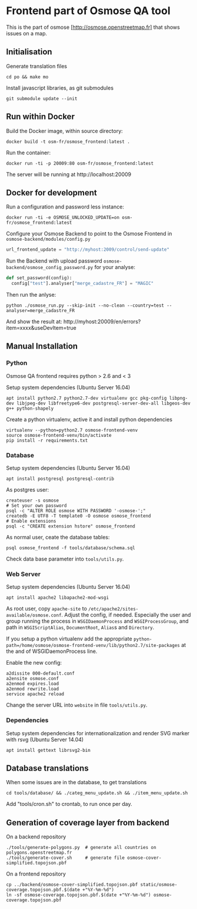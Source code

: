 Frontend part of Osmose QA tool
===============================

This is the part of osmose [http://osmose.openstreetmap.fr] that shows issues
on a map.


Initialisation
--------------

Generate translation files
```
cd po && make mo
```

Install javascript libraries, as git submodules
```
git submodule update --init
```

Run within Docker
-----------------

Build the Docker image, within source directory:
```
docker build -t osm-fr/osmose_frontend:latest .
```

Run the container:
```
docker run -ti -p 20009:80 osm-fr/osmose_frontend:latest
```

The server will be running at http://localhost:20009

Docker for development
----------------------

Run a configuration and password less instance:
```
docker run -ti -e OSMOSE_UNLOCKED_UPDATE=on osm-fr/osmose_frontend:latest
```

Configure your Osmose Backend to point to the Osmose Frontend in `osmose-backend/modules/config.py`
```python
url_frontend_update = "http://myhost:2009/control/send-update"
```

Run the Backend with upload password `osmose-backend/osmose_config_password.py` for your analyse:
```python
def set_password(config):
  config["test"].analyser["merge_cadastre_FR"] = "MAGIC"
```

Then run the anlyse:
```
python ./osmose_run.py --skip-init --no-clean --country=test --analyser=merge_cadastre_FR
```

And show the result at: http://myhost:20009/en/errors?item=xxxx&useDevItem=true


Manual Installation
-------------------

### Python

Osmose QA frontend requires python > 2.6 and < 3

Setup system dependencies (Ubuntu Server 16.04)
```
apt install python2.7 python2.7-dev virtualenv gcc pkg-config libpng-dev libjpeg-dev libfreetype6-dev postgresql-server-dev-all libgeos-dev g++ python-shapely
```

Create a python virtualenv, active it and install python dependencies
```
virtualenv --python=python2.7 osmose-frontend-venv
source osmose-frontend-venv/bin/activate
pip install -r requirements.txt
```


### Database

Setup system dependencies (Ubuntu Server 16.04)
```
apt install postgresql postgresql-contrib
```

As postgres user:
```
createuser -s osmose
# Set your own password
psql -c "ALTER ROLE osmose WITH PASSWORD '-osmose-';"
createdb -E UTF8 -T template0 -O osmose osmose_frontend
# Enable extensions
psql -c "CREATE extension hstore" osmose_frontend
```

As normal user, ceate the database tables:
```
psql osmose_frontend -f tools/database/schema.sql
```

Check data base parameter into `tools/utils.py`.


### Web Server

Setup system dependencies (Ubuntu Server 16.04)
```
apt install apache2 libapache2-mod-wsgi
```

As root user, copy `apache-site` to `/etc/apache2/sites-available/osmose.conf`.
Adjust the config, if needed. Especially the user and group running the process in
`WSGIDaemonProcess` and `WSGIProcessGroup`, and path in `WSGIScriptAlias`,
`DocumentRoot`, `Alias`s and `Directory`.

If you setup a python virtualenv add the appropriate `python-path=/home/osmose/osmose-frontend-venv/lib/python2.7/site-packages`
at the and of WSGIDaemonProcess line.

Enable the new config:
```
a2dissite 000-default.conf
a2ensite osmose.conf
a2enmod expires.load
a2enmod rewrite.load
service apache2 reload
```

Change the server URL into `website` in file `tools/utils.py`.


### Dependencies

Setup system dependencies for internationalization and render SVG marker with rsvg (Ubuntu Server 14.04)
```
apt install gettext librsvg2-bin
```

Database translations
---------------------

When some issues are in the database, to get translations
```
cd tools/database/ && ./categ_menu_update.sh && ./item_menu_update.sh
```

Add "tools/cron.sh" to crontab, to run once per day.


Generation of coverage layer from backend
-----------------------------------------

On a backend repository
```
./tools/generate-polygons.py  # generate all countries on polygons.openstreetmap.fr
./tools/generate-cover.sh     # generate file osmose-cover-simplified.topojson.pbf
```

On a frontend repository
```
cp ../backend/osmose-cover-simplified.topojson.pbf static/osmose-coverage.topojson.pbf.$(date +"%Y-%m-%d")
ln -sf osmose-coverage.topojson.pbf.$(date +"%Y-%m-%d") osmose-coverage.topojson.pbf
```
